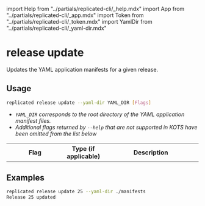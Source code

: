 import Help from "../partials/replicated-cli/_help.mdx"
import App from "../partials/replicated-cli/_app.mdx"
import Token from "../partials/replicated-cli/_token.mdx"
import YamlDir from "../partials/replicated-cli/_yaml-dir.mdx"

# release update

Updates the YAML application manifests for a given release.

## Usage
```bash
replicated release update --yaml-dir YAML_DIR [Flags]
```

* _`YAML_DIR` corresponds to the root directory of the YAML application manifest files._
* _Additional flags returned by `--help` that are not supported in KOTS have been omitted from the list below_

<table>
  <tr>
    <th width="30%">Flag</th>
    <th width="20%">Type (if applicable)</th>
    <th width="50%">Description</th>
  </tr>
  <YamlDir/>
  <Help/>
  <App/>
  <Token/>
</table>

## Examples
```bash
replicated release update 25 --yaml-dir ./manifests
Release 25 updated
```
